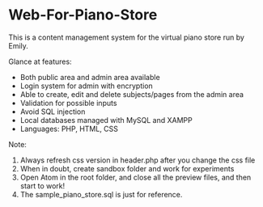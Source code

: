 # Web-For-Piano-Store
This is a content management system for the virtual piano store run by Emily.

Glance at features:  
* Both public area and admin area available
* Login system for admin with encryption
* Able to create, edit and delete subjects/pages from the admin area
* Validation for possible inputs
* Avoid SQL injection
* Local databases managed with MySQL and XAMPP
* Languages: PHP, HTML, CSS

Note:  
1. Always refresh css version in header.php after you change the css file</br>
2. When in doubt, create sandbox folder and work for experiments</br>
3. Open Atom in the root folder, and close all the preview files, and then start to work!</br>
4. The sample_piano_store.sql is just for reference. 
